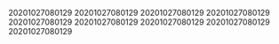 20201027080129
20201027080129
20201027080129
20201027080129
20201027080129
20201027080129
20201027080129
20201027080129
20201027080129
